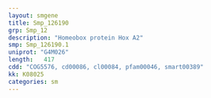 ```yaml
---
layout: smgene
title: Smp_126190
grp: Smp_12
description: "Homeobox protein Hox A2"
smp: Smp_126190.1
uniprot: "G4M026"
length:   417
cdd: "COG5576, cd00086, cl00084, pfam00046, smart00389"
kk: K08025
categories: sm
---
```

